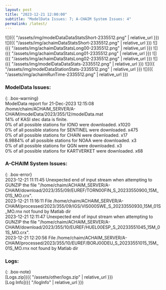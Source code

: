 ```yaml
---
layout: post
title: "2023-12-21 12:00:00"
subtitle: "ModelData Issues: 7; A-CHAIM System Issues: 4"
permalink: /latest/
---
```


![]({{ "/assets/img/modelDataDataStatsShort-2335512.png" | relative_url }})
![]({{ "/assets/img/achaimDataStatsShort-2335512.png" | relative_url }})
![]({{ "/assets/img/achaimDataStatsLong00-2335512.png" | relative_url }})
![]({{ "/assets/img/achaimDataStatsLong01-2335512.png" | relative_url }})
![]({{ "/assets/img/achaimDataStatsLong02-2335512.png" | relative_url }})
![]({{ "/assets/img/modelDataDataStats-2335512.png" | relative_url }})
![]({{ "/assets/img/modelDataStationStats-2335512.png" | relative_url }})
![]({{ "/assets/img/achaimRunTime-2335512.png" | relative_url }})


### ModelData Issues:  
  
{: .box-warning}  
 ModelData report for 21-Dec-2023 12:15:08   
 /home/chaim/ACHAIM_SERVER/A-CHAIM/modelData/2023/355/12/modelData.mat   
 14% of KASI stec data is finite.   
 0% of all possible stations for IONO were downloaded. x1020   
 0% of all possible stations for SENTINEL were downloaded. x475   
 0% of all possible stations for CHAIN were downloaded. x17   
 6.9884% of all possible stations for NOAA were downloaded. x3   
 0% of all possible stations for QGN were downloaded. x3   
 0% of all possible stations for KARTVERKET were downloaded. x68   
  
### A-CHAIM System Issues:  
  
{: .box-error}  
2023-12-21 11:11:45 Unexpected end of input stream when attempting to GUNZIP the file "/home/chaim/ACHAIM_SERVER/A-CHAIM/download/2023/355/09/EUREF/TORN00FIN_S_20233550900_15M_01S_MO.crx".  
2023-12-21 11:16:11 File /home/chaim/ACHAIM_SERVER/A-CHAIM/processed/2023/355/09/IGS/VIS000SWE_S_20233550930_15M_01S_MO.rnx not found by Matlab dir  
2023-12-21 12:11:47 Unexpected end of input stream when attempting to GUNZIP the file "/home/chaim/ACHAIM_SERVER/A-CHAIM/download/2023/355/10/EUREF/HUEL00ESP_S_20233551045_15M_01S_MO.crx".  
2023-12-21 12:20:56 File /home/chaim/ACHAIM_SERVER/A-CHAIM/processed/2023/355/10/EUREF/BORJ00DEU_S_20233551015_15M_01S_MO.rnx not found by Matlab dir  

### Logs:  
  
{: .box-note}  
[Logs.zip]({{ "/assets/other/logs.zip" | relative_url }})  
[Log Info]({{ "/logInfo" | relative_url }})  
